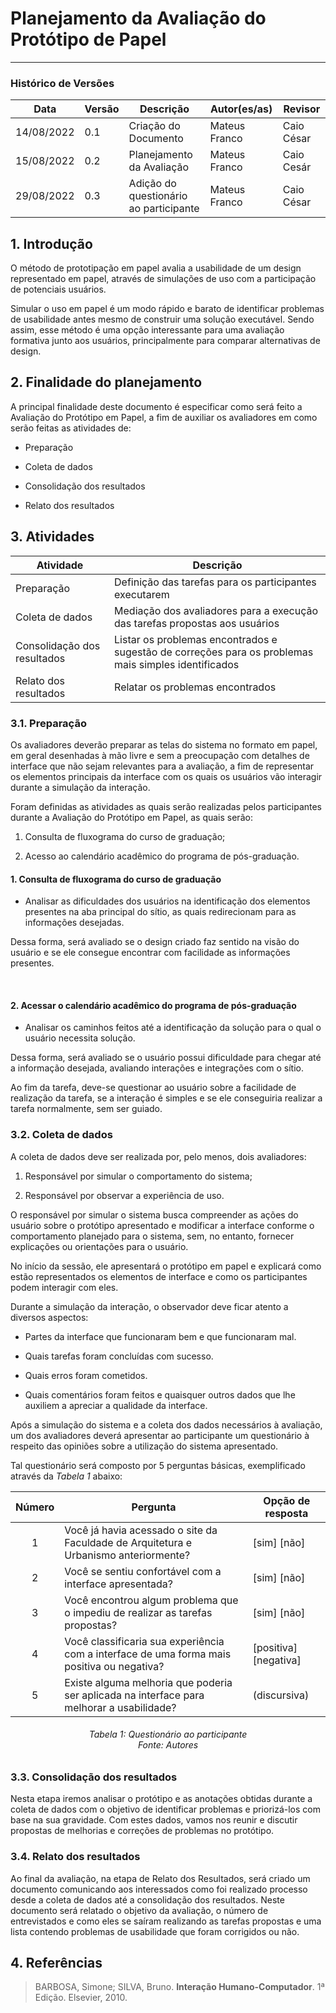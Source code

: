 # Planejamento da Avaliação do Protótipo de Papel
***

### Histórico de Versões

**Data** | **Versão** | **Descrição** | **Autor(es/as)** | **Revisor** |
--- | --- | --- | --- | --- |
14/08/2022 | 0.1 | Criação do Documento | Mateus Franco | Caio César
15/08/2022 | 0.2 | Planejamento da Avaliação | Mateus Franco | Caio Cesár
29/08/2022 | 0.3 | Adição do questionário ao participante | Mateus Franco | Caio César

## 1. Introdução

O método de prototipação em papel avalia a usabilidade de um design representado em papel, através de simulações de uso com a participação de potenciais usuários.

Simular o uso em papel é um modo rápido e barato de identificar problemas de usabilidade antes mesmo de construir uma solução executável. Sendo assim, esse método é uma opção interessante para uma avaliação formativa junto aos usuários, principalmente para comparar alternativas de design.

## 2. Finalidade do planejamento

A principal finalidade deste documento é especificar como será feito a Avaliação do Protótipo em Papel, a fim de auxiliar os avaliadores em como serão feitas as atividades de: 

* Preparação

* Coleta de dados

* Consolidação dos resultados

* Relato dos resultados

## 3. Atividades

**Atividade** | **Descrição** |
--- | --- |
Preparação | Definição das tarefas para os participantes executarem
Coleta de dados | Mediação dos avaliadores para a execução das tarefas propostas aos usuários 
Consolidação dos resultados | Listar os problemas encontrados e sugestão de correções para os problemas mais simples identificados 
Relato dos resultados | Relatar os problemas encontrados


### 3.1. Preparação

Os avaliadores deverão preparar as telas do sistema no formato em papel, em geral desenhadas à mão livre e sem a preocupação com detalhes de interface que não sejam relevantes para a avaliação, a fim de representar os elementos principais da interface com os quais os usuários vão interagir durante a simulação da interação.

Foram definidas as atividades as quais serão realizadas pelos participantes durante a Avaliação do Protótipo em Papel, as quais serão:

1. Consulta de fluxograma do curso de graduação;

2. Acesso ao calendário acadêmico do programa de pós-graduação.


#### 1. Consulta de fluxograma do curso de graduação

* Analisar as dificuldades dos usuários na identificação dos elementos presentes na aba principal do sítio, as quais redirecionam para as informações desejadas. 

Dessa forma, será avaliado se o design criado faz sentido na visão do usuário e se ele consegue encontrar com facilidade as informações presentes.

&nbsp;


#### 2. Acessar o calendário acadêmico do programa de pós-graduação

* Analisar os caminhos feitos até a identificação da solução para o qual o usuário necessita solução.

Dessa forma, será avaliado se o usuário possui dificuldade para chegar até a informação desejada, avaliando interações e integrações com o sítio. 

Ao fim da tarefa, deve-se questionar ao usuário sobre a facilidade de realização da tarefa, se a interação é simples e se ele conseguiria realizar a tarefa normalmente, sem ser guiado.


### 3.2. Coleta de dados

A coleta de dados deve ser realizada por, pelo menos, dois avaliadores:

1. Responsável por simular o comportamento do sistema;


2. Responsável por observar a experiência de uso. 


O responsável por simular o sistema busca compreender as ações do usuário sobre o protótipo apresentado e modificar a interface conforme o comportamento planejado para o sistema, sem, no entanto, fornecer explicações ou orientações para o usuário.

No início da sessão, ele apresentará o protótipo em papel e explicará como estão representados os elementos de
interface e como os participantes podem interagir com eles.

Durante a simulação da interação, o observador deve ficar atento a diversos aspectos:

* Partes da interface que funcionaram bem e que funcionaram mal.

* Quais tarefas foram concluídas com sucesso.

* Quais erros foram cometidos.

* Quais comentários foram feitos e quaisquer outros dados que lhe auxiliem a apreciar a qualidade da interface.

Após a simulação do sistema e a coleta dos dados necessários à avaliação, um dos avaliadores deverá apresentar ao participante um questionário à respeito das opiniões sobre a utilização do sistema apresentado.

Tal questionário será composto por 5 perguntas básicas, exemplificado através da _Tabela 1_ abaixo:

**Número** | **Pergunta** | **Opção de resposta** |
:---: | ---| --- | 
1  | Você já havia acessado o site da Faculdade de Arquitetura e Urbanismo anteriormente? | [sim] [não] 
2  | Você se sentiu confortável com a interface apresentada? | [sim] [não]
3  | Você encontrou algum problema que o impediu de realizar as tarefas propostas? | [sim] [não]
4  | Você classificaria sua experiência com a interface de uma forma mais positiva ou negativa? | [positiva] [negativa]
5  | Existe alguma melhoria que poderia ser aplicada na interface para melhorar a usabilidade? | (discursiva)

<h6 align = "center">Tabela 1: Questionário ao participante <br> Fonte: Autores  </h6>

### 3.3. Consolidação dos resultados

Nesta etapa iremos analisar o protótipo e as anotações obtidas durante a coleta de dados com o objetivo de identificar problemas e priorizá-los com base na sua gravidade. Com estes dados, vamos nos reunir e discutir propostas de melhorias e correções de problemas no protótipo.

### 3.4. Relato dos resultados

Ao final da avaliação, na etapa de Relato dos Resultados, será criado um documento comunicando aos interessados como foi realizado processo desde a coleta de dados até a consolidação dos resultados. Neste documento será relatado o objetivo da avaliação, o número de entrevistados e como eles se saíram realizando as tarefas propostas e uma lista contendo problemas de usabilidade que foram corrigidos ou não.


## 4. Referências

> BARBOSA, Simone; SILVA, Bruno. **Interação Humano-Computador**. 1ª Edição. Elsevier, 2010.